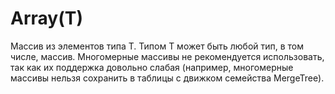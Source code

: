 <a name="data_type-array"></a>

# Array(T)

Массив из элементов типа T. Типом T может быть любой тип, в том числе, массив.
Многомерные массивы не рекомендуется использовать, так как их поддержка довольно слабая (например, многомерные массивы нельзя сохранить в таблицы с движком семейства MergeTree).
